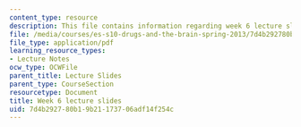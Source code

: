 ```yaml
---
content_type: resource
description: This file contains information regarding week 6 lecture slides.
file: /media/courses/es-s10-drugs-and-the-brain-spring-2013/7d4b292780b19b21173706adf14f254c_MITES_S10S13_Week6.pdf
file_type: application/pdf
learning_resource_types:
- Lecture Notes
ocw_type: OCWFile
parent_title: Lecture Slides
parent_type: CourseSection
resourcetype: Document
title: Week 6 lecture slides
uid: 7d4b2927-80b1-9b21-1737-06adf14f254c
---
```

